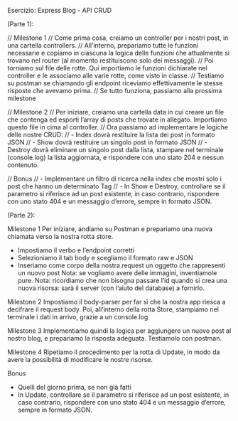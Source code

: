 Esercizio: Express Blog - API CRUD

(Parte 1):

// Milestone 1
// Come prima cosa, creiamo un controller per i nostri post, in una cartella controllers.
// All’interno, prepariamo tutte le funzioni necessarie e copiamo in ciascuna la logica delle funzioni che attualmente si trovano nel router (al momento restituiscono solo dei messaggi).
// Poi torniamo sul file delle rotte. Qui importiamo le funzioni dichiarate nel controller e le associamo alle varie rotte, come visto in classe.
// Testiamo su postman se chiamando gli endpoint riceviamo effettivamente le stesse risposte che avevamo prima.
// Se tutto funziona, passiamo alla prossima milestone

// Milestone 2
// Per iniziare, creiamo una cartella data  in cui creare un file che contenga ed esporti l’array di posts che trovate in allegato.  Importiamo questo file in cima al controller.
// Ora passiamo ad implementare le logiche delle nostre CRUD:
// - Index dovrà restituire la lista dei post in formato JSON
// - Show dovrà restituire un singolo post in formato JSON
// - Destroy dovrà eliminare un singolo post dalla lista, stampare nel terminale (console.log) la lista aggiornata, e rispondere con uno stato 204 e nessun contenuto.

// Bonus
// - Implementare un filtro di ricerca nella index che mostri solo i post che hanno un determinato Tag
// - In Show e Destroy, controllare se il parametro si riferisce ad un post esistente, in caso contrario, rispondere con uno stato 404 e un messaggio d’errore, sempre in formato JSON.

(Parte 2):

Milestone 1
Per iniziare, andiamo su Postman e prepariamo una nuova chiamata verso la nostra rotta store.
- Impostiamo il verbo e l’endpoint corretti
- Selezioniamo il tab body e scegliamo il formato raw e JSON
- Inseriamo come corpo della nostra request un oggetto che rappresenti un nuovo post
Nota: se vogliamo avere delle immagini, inventiamole pure.
Nota: ricordiamo che non bisogna passare l’id quando si crea una nuova risorsa: sarà il server (con l’aiuto del database) a fornirlo.

Milestone 2
Impostiamo il body-parser per far sì che la nostra app riesca a decifrare il request body.
Poi, all’interno della rotta Store, stampiamo nel terminale i dati in arrivo, grazie a un console.log

Milestone 3
Implementiamo quindi la logica per aggiungere un nuovo post al nostro blog, e prepariamo la risposta adeguata.
Testiamolo con postman.

Milestone 4
Ripetiamo il procedimento per la rotta di Update, in modo da avere la possibilità di modificare le nostre risorse.

Bonus
- Quelli del giorno prima, se non già fatti
- In Update, controllare se il parametro si riferisce ad un post esistente, in caso contrario, rispondere con uno stato 404 e un messaggio d’errore, sempre in formato JSON.